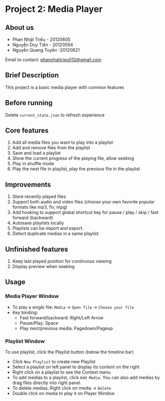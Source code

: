 
# Project 2: Media Player

## About us


- Phan Nhật Triều - 20120605
- Nguyễn Duy Tiến - 20120594
- Nguyễn Quang Tuyến -20120621

Email to contact: phannhattrieu012@gmail.com

## Brief Description

This project is a basic media player with common features

## Before running

Delete `current_state.json` to refresh experience

## Core features

1. Add all media files you want to play into a playlist 
2. Add and remove files from the playlist
3. Save and load a playlist
4. Show the current progress of the playing file, allow seeking
5. Play in shuffle mode
6. Play the next file in playlist, play the previous file in the playlist

## Improvements 

1. Store recently played files
2. Support both audio and video files (choose your own favorite popular formats like mp3, flv, mpg)
3. Add hooking to support global shortcut key for pause / play / skip / fast forward (backward) 
4. Autosave playlists locally
5. Playlists can be import and export.
6. Detect duplicate medias in a same playlist.



## Unfinished features

1. Keep last played position for continuous viewing
2. Display preview when seeking

## Usage

### Media Player Window 

- To play a single file: `Media` -> `Open file` -> `Choose your file`
- Key binding:
  - Fast forward/backward: Right/Left Arrow
  - Pause/Play: Space
  - Play next/previous media: Pagedown/Pageup

### Playlist Window

To use playlist, click the Playlist button (below the timeline bar)

- Click `New Playlist` to create new Playlist
- Select a playlist on left panel to display its content on the right 
- Right click on a playlist to see the Context menu
- To add medias to a playlist, click `Add Media`. You can also add medias by drag files directly into right panel.
- To delete medias, Right click on media -> `Delete`
- Double click on media to play it on Player Window


